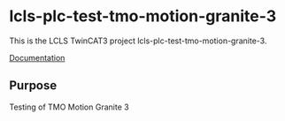 # lcls-plc-test-tmo-motion-granite-3

This is the LCLS TwinCAT3 project lcls-plc-test-tmo-motion-granite-3.

[Documentation](https://pcdshub.github.io/lcls-plc-test-tmo-motion-granite-3)

## Purpose

Testing of TMO Motion Granite 3
